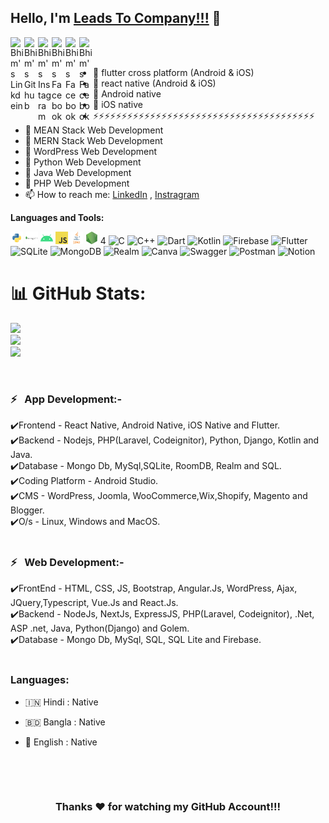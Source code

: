 
## Hello, I'm [Leads To Company!!!](https://www.leadstocompany.com) 👋


<a href="https://www.linkedin.com/company/90584459">
  <img align="left" alt="Bhim's Linkdein" width="22px" src="https://cdn.jsdelivr.net/npm/simple-icons@v3/icons/linkedin.svg" />
</a>
<a href="https://github.com/leadstocompany">
  <img align="left" alt="Bhim's Github" width="22px" src="https://cdn.jsdelivr.net/npm/simple-icons@v3/icons/github.svg" />
</a>
<a href="https://t.me/LeadsMedia">
  <img align="left" alt="Bhim's Instagram" width="22px" src="https://cdn.jsdelivr.net/npm/simple-icons@v3/icons/telegram.svg" />
</a>
<a href="https://wa.me/8296343757">
  <img align="left" alt="Bhim's Facebook" width="22px" src="https://cdn.jsdelivr.net/npm/simple-icons@v3/icons/whatsapp.svg" />
<a href="https://twitter.com/leadstocompany">
  <img align="left" alt="Bhim's Facebook" width="22px" src="https://cdn.jsdelivr.net/npm/simple-icons@v3/icons/twitter.svg" />
<a href="https://www.facebook.com/leadstocompany">
  <img align="left" alt="Bhim's Facebook" width="22px" src="https://cdn.jsdelivr.net/npm/simple-icons@v3/icons/facebook.svg" />
</a>


<br/>
<br/>


- 🌱 flutter cross platform (Android & iOS) 
- 🌱 react native (Android & iOS)
- 🌱 Android native
- 🌱 iOS native
- ⚡⚡⚡⚡⚡⚡⚡⚡⚡⚡⚡⚡⚡⚡⚡⚡⚡⚡⚡⚡⚡⚡⚡⚡⚡⚡⚡⚡⚡⚡⚡⚡⚡⚡⚡⚡⚡⚡⚡
- 💬 MEAN Stack Web Development
- 💬 MERN Stack Web Development
- 💬 WordPress Web Development
- 💬 Python Web Development
- 💬 Java Web Development
- 💬 PHP Web Development
- 📫 How to reach me: [LinkedIn](https://www.linkedin.com/company/90584459) , [Instragram](https://wa.me/8296343757)


**Languages and Tools:**  

<code><img height="20" src="https://raw.githubusercontent.com/github/explore/80688e429a7d4ef2fca1e82350fe8e3517d3494d/topics/python/python.png"></code>
<code><img height="20" src="https://raw.githubusercontent.com/github/explore/80688e429a7d4ef2fca1e82350fe8e3517d3494d/topics/mongodb/mongodb.png"></code>
<code><img height="20" src="https://raw.githubusercontent.com/github/explore/80688e429a7d4ef2fca1e82350fe8e3517d3494d/topics/android/android.png"></code>
<code><img height="20" src="https://raw.githubusercontent.com/github/explore/80688e429a7d4ef2fca1e82350fe8e3517d3494d/topics/javascript/javascript.png"></code>
<code><img height="20" src="https://raw.githubusercontent.com/github/explore/80688e429a7d4ef2fca1e82350fe8e3517d3494d/topics/java/java.png"></code>
<code><img height="20" src="https://raw.githubusercontent.com/github/explore/80688e429a7d4ef2fca1e82350fe8e3517d3494d/topics/nodejs/nodejs.png"></code> 4
![C](https://img.shields.io/badge/c-%2300599C.svg?style=for-the-badge&logo=c&logoColor=white) ![C++](https://img.shields.io/badge/c++-%2300599C.svg?style=for-the-badge&logo=c%2B%2B&logoColor=white) ![Dart](https://img.shields.io/badge/dart-%230175C2.svg?style=for-the-badge&logo=dart&logoColor=white) ![Kotlin](https://img.shields.io/badge/kotlin-%230095D5.svg?style=for-the-badge&logo=kotlin&logoColor=white) ![Firebase](https://img.shields.io/badge/firebase-%23039BE5.svg?style=for-the-badge&logo=firebase) ![Flutter](https://img.shields.io/badge/Flutter-%2302569B.svg?style=for-the-badge&logo=Flutter&logoColor=white) ![SQLite](https://img.shields.io/badge/sqlite-%2307405e.svg?style=for-the-badge&logo=sqlite&logoColor=white) ![MongoDB](https://img.shields.io/badge/MongoDB-%234ea94b.svg?style=for-the-badge&logo=mongodb&logoColor=white) ![Realm](https://img.shields.io/badge/Realm-39477F?style=for-the-badge&logo=realm&logoColor=white) ![Canva](https://img.shields.io/badge/Canva-%2300C4CC.svg?style=for-the-badge&logo=Canva&logoColor=white) ![Swagger](https://img.shields.io/badge/-Swagger-%23Clojure?style=for-the-badge&logo=swagger&logoColor=white) ![Postman](https://img.shields.io/badge/Postman-FF6C37?style=for-the-badge&logo=postman&logoColor=white) ![Notion](https://img.shields.io/badge/Notion-%23000000.svg?style=for-the-badge&logo=notion&logoColor=white)
  

# 📊 GitHub Stats:
![](https://github-readme-stats.vercel.app/api?username=leadstocompany&theme=default&hide_border=true&include_all_commits=false&count_private=false)<br/>
![](https://github-readme-streak-stats.herokuapp.com/?user=leadstocompany&theme=default&hide_border=true)<br/>
![](https://github-readme-stats.vercel.app/api/top-langs/?username=leadstocompany&theme=default&hide_border=true&include_all_commits=false&count_private=false&layout=compact)

<br />

### ⚡ &nbsp; App Development:-
✔️Frontend - React Native, Android Native, iOS Native and Flutter.<br />
✔️Backend  - Nodejs, PHP(Laravel, Codeignitor), Python, Django, Kotlin and Java.<br />
✔️Database - Mongo Db, MySql,SQLite, RoomDB, Realm and SQL.<br />
✔️Coding Platform - Android Studio.<br />
✔️CMS - WordPress, Joomla, WooCommerce,Wix,Shopify, Magento and Blogger.<br />
✔️O/s - Linux, Windows and MacOS.<br />
<br />

### ⚡ &nbsp; Web Development:-
✔️FrontEnd - HTML, CSS, JS, Bootstrap, Angular.Js, WordPress, Ajax, JQuery,Typescript, Vue.Js and React.Js.<br />
✔️Backend  - NodeJs, NextJs, ExpressJS, PHP(Laravel, Codeignitor), .Net, ASP .net, Java, Python(Django) and Golem.<br />
✔️Database - Mongo Db, MySql, SQL, SQL Lite and Firebase.<br />
<br />

### Languages:

- 🇮🇳 Hindi : Native
- 🇧🇩 Bangla : Native
- 🏴󠁧󠁢󠁥󠁮󠁧󠁿 English : Native

  <br />

<br />

<div align="center">

### Thanks ❤️ for watching my GitHub Account!!!

</div>

